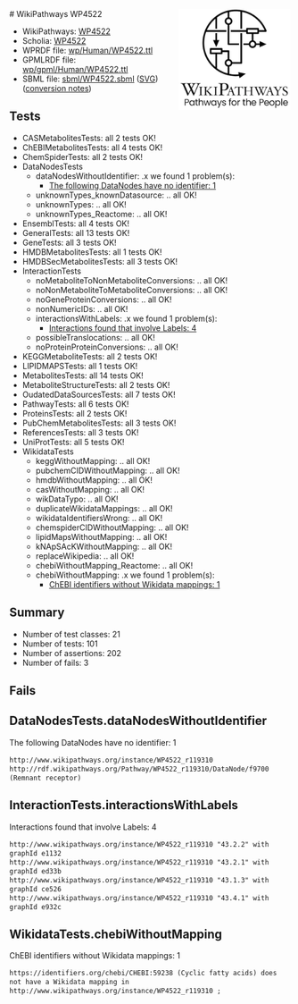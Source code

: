 <img style="float: right; width: 200px" src="../logo.png" />
# WikiPathways WP4522

* WikiPathways: [WP4522](https://identifiers.org/wikipathways:WP4522)
* Scholia: [WP4522](https://scholia.toolforge.org/wikipathways/WP4522)
* WPRDF file: [wp/Human/WP4522.ttl](../wp/Human/WP4522.ttl)
* GPMLRDF file: [wp/gpml/Human/WP4522.ttl](../wp/gpml/Human/WP4522.ttl)
* SBML file: [sbml/WP4522.sbml](../sbml/WP4522.sbml) ([SVG](../sbml/WP4522.svg)) ([conversion notes](../sbml/WP4522.txt))

## Tests
* CASMetabolitesTests: all 2 tests OK!
* ChEBIMetabolitesTests: all 4 tests OK!
* ChemSpiderTests: all 2 tests OK!
* DataNodesTests
    * dataNodesWithoutIdentifier: .x we found 1 problem(s):
        * [The following DataNodes have no identifier: 1](#d2d32fa0)
    * unknownTypes_knownDatasource: .. all OK!
    * unknownTypes: .. all OK!
    * unknownTypes_Reactome: .. all OK!
* EnsemblTests: all 4 tests OK!
* GeneralTests: all 13 tests OK!
* GeneTests: all 3 tests OK!
* HMDBMetabolitesTests: all 1 tests OK!
* HMDBSecMetabolitesTests: all 3 tests OK!
* InteractionTests
    * noMetaboliteToNonMetaboliteConversions: .. all OK!
    * noNonMetaboliteToMetaboliteConversions: .. all OK!
    * noGeneProteinConversions: .. all OK!
    * nonNumericIDs: .. all OK!
    * interactionsWithLabels: .x we found 1 problem(s):
        * [Interactions found that involve Labels: 4](#630d267b)
    * possibleTranslocations: .. all OK!
    * noProteinProteinConversions: .. all OK!
* KEGGMetaboliteTests: all 2 tests OK!
* LIPIDMAPSTests: all 1 tests OK!
* MetabolitesTests: all 14 tests OK!
* MetaboliteStructureTests: all 2 tests OK!
* OudatedDataSourcesTests: all 7 tests OK!
* PathwayTests: all 6 tests OK!
* ProteinsTests: all 2 tests OK!
* PubChemMetabolitesTests: all 3 tests OK!
* ReferencesTests: all 3 tests OK!
* UniProtTests: all 5 tests OK!
* WikidataTests
    * keggWithoutMapping: .. all OK!
    * pubchemCIDWithoutMapping: .. all OK!
    * hmdbWithoutMapping: .. all OK!
    * casWithoutMapping: .. all OK!
    * wikDataTypo: .. all OK!
    * duplicateWikidataMappings: .. all OK!
    * wikidataIdentifiersWrong: .. all OK!
    * chemspiderCIDWithoutMapping: .. all OK!
    * lipidMapsWithoutMapping: .. all OK!
    * kNApSAcKWithoutMapping: .. all OK!
    * replaceWikipedia: .. all OK!
    * chebiWithoutMapping_Reactome: .. all OK!
    * chebiWithoutMapping: .x we found 1 problem(s):
        * [ChEBI identifiers without Wikidata mappings: 1](#a8d554cd)


## Summary

* Number of test classes: 21
* Number of tests: 101
* Number of assertions: 202
* Number of fails: 3

## Fails

<a name="d2d32fa0" />

## DataNodesTests.dataNodesWithoutIdentifier

The following DataNodes have no identifier: 1
```
http://www.wikipathways.org/instance/WP4522_r119310 http://rdf.wikipathways.org/Pathway/WP4522_r119310/DataNode/f9700 (Remnant receptor)
```

<a name="630d267b" />

## InteractionTests.interactionsWithLabels

Interactions found that involve Labels: 4
```
http://www.wikipathways.org/instance/WP4522_r119310 "43.2.2" with graphId e1132
http://www.wikipathways.org/instance/WP4522_r119310 "43.2.1" with graphId ed33b
http://www.wikipathways.org/instance/WP4522_r119310 "43.1.3" with graphId ce526
http://www.wikipathways.org/instance/WP4522_r119310 "43.4.1" with graphId e932c
```

<a name="a8d554cd" />

## WikidataTests.chebiWithoutMapping

ChEBI identifiers without Wikidata mappings: 1
```
https://identifiers.org/chebi/CHEBI:59238 (Cyclic fatty acids) does not have a Wikidata mapping in http://www.wikipathways.org/instance/WP4522_r119310 ; 
```


